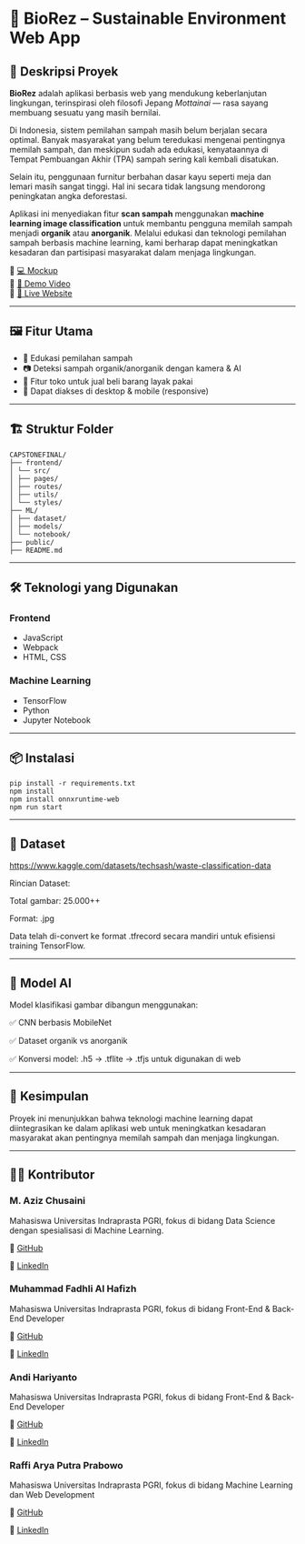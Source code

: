 # 🌱 BioRez – Sustainable Environment Web App

## 🧭 Deskripsi Proyek

**BioRez** adalah aplikasi berbasis web yang mendukung keberlanjutan lingkungan, terinspirasi oleh filosofi Jepang *Mottainai* — rasa sayang membuang sesuatu yang masih bernilai.

Di Indonesia, sistem pemilahan sampah masih belum berjalan secara optimal. Banyak masyarakat yang belum teredukasi mengenai pentingnya memilah sampah, dan meskipun sudah ada edukasi, kenyataannya di Tempat Pembuangan Akhir (TPA) sampah sering kali kembali disatukan.

Selain itu, penggunaan furnitur berbahan dasar kayu seperti meja dan lemari masih sangat tinggi. Hal ini secara tidak langsung mendorong peningkatan angka deforestasi.

Aplikasi ini menyediakan fitur **scan sampah** menggunakan **machine learning image classification** untuk membantu pengguna memilah sampah menjadi **organik** atau **anorganik**. Melalui edukasi dan teknologi pemilahan sampah berbasis machine learning, kami berharap dapat meningkatkan kesadaran dan partisipasi masyarakat dalam menjaga lingkungan.

🔗 [💻 Mockup](https://www.figma.com/design/WhxG5zMhnpfMxSx0YHkPa1/Capstone-Project---BIOREZ-Web-Design?m=auto&t=DHiCmUHAHSncy1EA-6)  
🔗 [🎥 Demo Video](https://youtu.be/uIWUPzV0mys)  
🔗 [🚀 Live Website](https://biorez.netlify.app/)

---

## 🖼️ Fitur Utama

- 🌳 Edukasi pemilahan sampah
- 📷 Deteksi sampah organik/anorganik dengan kamera & AI
- 🛒 Fitur toko untuk jual beli barang layak pakai
- 📱 Dapat diakses di desktop & mobile (responsive)

---

## 🏗️ Struktur Folder
```
CAPSTONEFINAL/
├── frontend/
│ └── src/
│ ├── pages/
│ ├── routes/
│ ├── utils/
│ └── styles/
├── ML/
│ ├── dataset/
│ ├── models/
│ └── notebook/
├── public/
├── README.md
```
---
## 🛠️ Teknologi yang Digunakan
### Frontend
- JavaScript
- Webpack
- HTML, CSS

### Machine Learning
- TensorFlow
- Python
- Jupyter Notebook

---

## 📦 Instalasi
```
pip install -r requirements.txt
npm install
npm install onnxruntime-web
npm run start
```
---
## 📁 Dataset
https://www.kaggle.com/datasets/techsash/waste-classification-data

Rincian Dataset:

Total gambar: 25.000++ 

Format: .jpg

Data telah di-convert ke format .tfrecord secara mandiri untuk efisiensi training TensorFlow.

---
## 🧪 Model AI

Model klasifikasi gambar dibangun menggunakan:

✅ CNN berbasis MobileNet

✅ Dataset organik vs anorganik

✅ Konversi model: .h5 → .tflite → .tfjs untuk digunakan di web

---
## 🧠 Kesimpulan
Proyek ini menunjukkan bahwa teknologi machine learning dapat diintegrasikan ke dalam aplikasi web untuk meningkatkan kesadaran masyarakat akan pentingnya memilah sampah dan menjaga lingkungan.

---
## 👨‍💻 Kontributor
### M. Aziz Chusaini
Mahasiswa Universitas Indraprasta PGRI, fokus di bidang Data Science dengan spesialisasi di Machine Learning.

🔗 [GitHub](https://github.com/MAzizChusaini)

🔗 [LinkedIn](https://www.linkedin.com/in/m-aziz-chusaini-56187331a/)

### Muhammad Fadhli Al Hafizh
Mahasiswa Universitas Indraprasta PGRI, fokus di bidang Front-End & Back-End Developer

🔗 [GitHub](https://github.com/Fadhli2803)

🔗 [LinkedIn](https://www.linkedin.com/in/mfadhlialhafizh)


### Andi Hariyanto
Mahasiswa Universitas Indraprasta PGRI, fokus di bidang Front-End & Back-End Developer

🔗 [GitHub](https://github.com/Andyy-Code-Hub)

🔗 [LinkedIn](www.linkedin.com/in/andi-hariyanto-0b3289236 )

### Raffi Arya Putra Prabowo
Mahasiswa Universitas Indraprasta PGRI, fokus di bidang Machine Learning dan Web Development

🔗 [GitHub](https://github.com/Medolsky)

🔗 [LinkedIn](https://www.linkedin.com/in/raffi-arya-putra-prabowo-649663231/)
